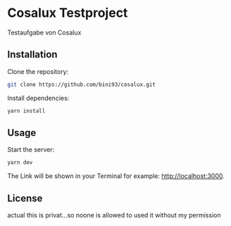 # Cosalux Testproject

Testaufgabe von Cosalux

## Installation

Clone the repository:

```bash
git clone https://github.com/bini93/cosalux.git
```

Install dependencies:

```bash
yarn install
```

## Usage

Start the server:

```bash
yarn dev
```

The Link will be shown in your Terminal for example: [http://localhost:3000](http://localhost:3000/).

## License

actual this is privat...so noone is allowed to used it without my permission
